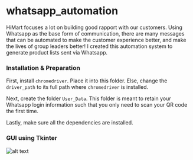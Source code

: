 # whatsapp_automation
HiMart focuses a lot on building good rapport with our customers. Using Whatsapp as the base form of communication, there are many messages that can be automated to make the customer experience better, and make the lives of group leaders better! I created this automation system to generate product lists sent via Whatsapp.

### Installation & Preparation ###
First, install `chromedriver`. Place it into this folder. Else, change the `driver_path` to its full path where `chromedriver` is installed.

Next, create the folder `User_Data`. This folder is meant to retain your Whatsapp login information such that you only need to scan your QR code the first time.

Lastly, make sure all the dependencies are installed.

### GUI using Tkinter ###
![alt text](https://github.com/joeljhanster/whatsapp_automation/blob/master/demo.jpg?raw=true)

